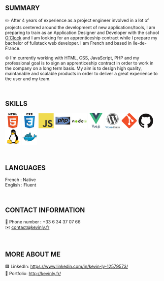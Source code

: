 <h2>SUMMARY</h2>

✏️ After 4 years of experience as a project engineer involved in a lot of projects centered around the development of new applications/tools, I am preparing to train as an Application Designer and Developer with the school <a href="https://oclock.io/formations/alternance">O'Clock</a> and I am looking for an apprenticeship contract while I prepare my bachelor of fullstack web developer. I am French and based in Ile-de-France.

⚙️ I'm currently working with HTML, CSS, JavaScript, PHP and my professional goal is to sign an apprenticeship contract in order to work in the company on a long term basis. My aim is to design high quality, maintanable and scalable products in order to deliver a great experience to the user and my team. 
<br>

<br>

<h2>SKILLS</h2>
  <p>
    <img src="https://raw.githubusercontent.com/devicons/devicon/master/icons/html5/html5-original-wordmark.svg" alt="HTML5" width="50" height="50" style="background-color:white;" />
    <img src="https://raw.githubusercontent.com/devicons/devicon/master/icons/css3/css3-original-wordmark.svg" alt="CSS3" width="50" height="50" style="background-color:white;" />
    <img src="https://raw.githubusercontent.com/devicons/devicon/master/icons/javascript/javascript-original.svg" alt="JavaScript" width="50" height="50" style="background-color:white;" />
    <img src="https://raw.githubusercontent.com/devicons/devicon/master/icons/php/php-original.svg" alt="PHP" width="50" height="50" style="background-color:white;" />
    <img src="https://raw.githubusercontent.com/devicons/devicon/master/icons/nodejs/nodejs-original-wordmark.svg" alt="Node.js" width="50" height="50" style="background-color:white;" />
    <img src="https://raw.githubusercontent.com/devicons/devicon/master/icons/vuejs/vuejs-original-wordmark.svg" alt="Vue.js" width="50" height="50" style="background-color:white;" />
    <img src="https://raw.githubusercontent.com/devicons/devicon/master/icons/wordpress/wordpress-original.svg" alt="WordPress" width="50" height="50" style="background-color:white;" />
    <img src="https://raw.githubusercontent.com/devicons/devicon/master/icons/git/git-original.svg" alt="Git" width="50" height="50" style="background-color:white;" />
    <img src="https://raw.githubusercontent.com/devicons/devicon/master/icons/github/github-original.svg" alt="GitHub" width="50" height="50" style="background-color:white;" />
    <img src="https://raw.githubusercontent.com/devicons/devicon/master/icons/linux/linux-original.svg" alt="Linux" width="50" height="50" style="background-color:white;" />
    <img src="https://raw.githubusercontent.com/devicons/devicon/master/icons/docker/docker-original.svg" alt="Docker" width="50" height="50" style="background-color:white;" />
  </p>
<br>

<h2>LANGUAGES</h2>

French : Native<br>
English : Fluent

<br>

<h2>CONTACT INFORMATION</h2>

📱 Phone number : +33 6 34 37 07 66<br>
✉️ contact@kevinly.fr

<br>

<h2>MORE ABOUT ME</h2>

🟦 LinkedIn: https://www.linkedin.com/in/kevin-ly-12579573/<br>
📰 Portfolio: http://kevinly.fr/

